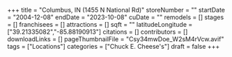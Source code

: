 +++
title = "Columbus, IN (1455 N National Rd)"
storeNumber = ""
startDate = "2004-12-08"
endDate = "2023-10-08"
cuDate = ""
remodels = []
stages = []
franchisees = []
attractions = []
sqft = ""
latitudeLongitude = ["39.21335082","-85.88190913"]
citations = []
contributors = []
downloadLinks = []
pageThumbnailFile = "Csy34mwDoe_W2sM4rVcw.avif"
tags = ["Locations"]
categories = ["Chuck E. Cheese's"]
draft = false
+++
